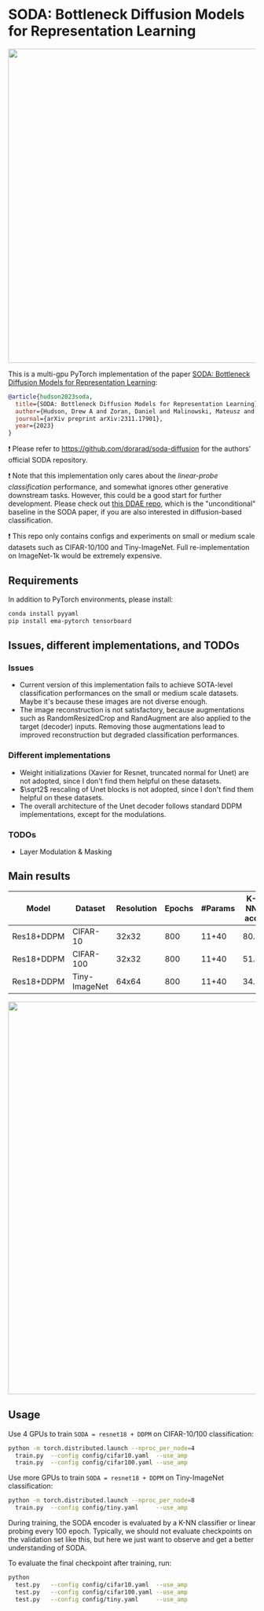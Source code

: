 # SODA: Bottleneck Diffusion Models for Representation Learning
<p align="center">
  <img src="https://github.com/FutureXiang/soda/assets/33350017/7bfd19a8-950b-44f1-8d36-d3c7e0866321" width="640">
</p>

This is a multi-gpu PyTorch implementation of the paper [SODA: Bottleneck Diffusion Models for Representation Learning](https://arxiv.org/abs/2311.17901):
```bibtex
@article{hudson2023soda,
  title={SODA: Bottleneck Diffusion Models for Representation Learning},
  author={Hudson, Drew A and Zoran, Daniel and Malinowski, Mateusz and Lampinen, Andrew K and Jaegle, Andrew and McClelland, James L and Matthey, Loic and Hill, Felix and Lerchner, Alexander},
  journal={arXiv preprint arXiv:2311.17901},
  year={2023}
}
```
:exclamation: Please refer to https://github.com/dorarad/soda-diffusion for the authors' official SODA repository.

:exclamation: Note that this implementation only cares about the *linear-probe classification* performance, and somewhat ignores other generative downstream tasks. However, this could be a good start for further development. Please check out [this DDAE repo](https://github.com/FutureXiang/ddae), which is the "unconditional" baseline in the SODA paper, if you are also interested in diffusion-based classification.

:exclamation: This repo only contains configs and experiments on small or medium scale datasets such as CIFAR-10/100 and Tiny-ImageNet. Full re-implementation on ImageNet-1k would be extremely expensive.

## Requirements
In addition to PyTorch environments, please install:
```sh
conda install pyyaml
pip install ema-pytorch tensorboard
```

## Issues, different implementations, and TODOs
### Issues
- Current version of this implementation fails to achieve SOTA-level classification performances on the small or medium scale datasets. Maybe it's because these images are not diverse enough.
- The image reconstruction is not satisfactory, because augmentations such as RandomResizedCrop and RandAugment are also applied to the target (decoder) inputs. Removing those augmentations lead to improved reconstruction but degraded classification performances.

### Different implementations
- Weight initializations (Xavier for Resnet, truncated normal for Unet) are not adopted, since I don't find them helpful on these datasets.
- $\sqrt2$ rescaling of Unet blocks is not adopted, since I don't find them helpful on these datasets.
- The overall architecture of the Unet decoder follows standard DDPM implementations, except for the modulations.

### TODOs
- Layer Modulation & Masking

## Main results
|    Model   |    Dataset    |  Resolution | Epochs | #Params | K-NN acc | Linear probe acc |
|------------|---------------|-------------|--------|---------|----------|------------------|
| Res18+DDPM |   CIFAR-10    |    32x32    |   800  |  11+40  |   80.4   |      80.0        |
| Res18+DDPM |   CIFAR-100   |    32x32    |   800  |  11+40  |   51.4   |      54.9        |
| Res18+DDPM | Tiny-ImageNet |    64x64    |   800  |  11+40  |   34.8   |      38.2        |
<p align="center">
  <img src="https://github.com/FutureXiang/soda/assets/33350017/2caaac7e-4e4e-4d6e-952f-e0ed5e1e55c9" width="800">
</p>

## Usage
Use 4 GPUs to train `SODA = resnet18 + DDPM` on CIFAR-10/100 classification:
```sh
python -m torch.distributed.launch --nproc_per_node=4
  train.py  --config config/cifar10.yaml  --use_amp
  train.py  --config config/cifar100.yaml --use_amp
```
Use more GPUs to train `SODA = resnet18 + DDPM` on Tiny-ImageNet classification:
```sh
python -m torch.distributed.launch --nproc_per_node=8
  train.py  --config config/tiny.yaml     --use_amp
```

During training, the SODA encoder is evaluated by a K-NN classifier or linear probing every 100 epoch.
Typically, we should not evaluate checkpoints on the validation set like this, but here we just want to observe and get a better understanding of SODA.

To evaluate the final checkpoint after training, run:
```sh
python 
  test.py   --config config/cifar10.yaml  --use_amp
  test.py   --config config/cifar100.yaml --use_amp
  test.py   --config config/tiny.yaml     --use_amp
```
